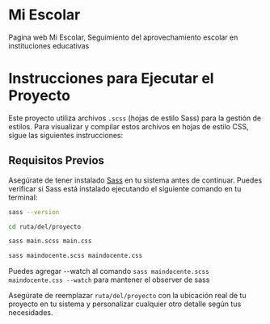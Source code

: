 # Mi Escolar
Pagina web Mi Escolar, Seguimiento del aprovechamiento escolar en instituciones educativas

# Instrucciones para Ejecutar el Proyecto

Este proyecto utiliza archivos `.scss` (hojas de estilo Sass) para la gestión de estilos. Para visualizar y compilar estos archivos en hojas de estilo CSS, sigue las siguientes instrucciones:

## Requisitos Previos

Asegúrate de tener instalado [Sass](https://sass-lang.com/install) en tu sistema antes de continuar. Puedes verificar si Sass está instalado ejecutando el siguiente comando en tu terminal:

```bash
sass --version

cd ruta/del/proyecto

sass main.scss main.css

sass maindocente.scss maindocente.css
```

Puedes agregar --watch al comando `sass maindocente.scss maindocente.css --watch` para mantener el observer de sass

Asegúrate de reemplazar `ruta/del/proyecto` con la ubicación real de tu proyecto en tu sistema y personalizar cualquier otro detalle según tus necesidades.


